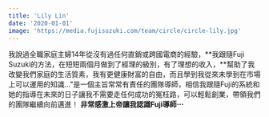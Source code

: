 ```yaml
---
title: 'Lily Lin'
date: '2020-01-01'
image: 'https://media.fujisuzuki.com/team/circle/circle-lily.jpg'
---
```

我說過全職家庭主婦14年從沒有過任何直銷或跨國電商的經驗，**我跟隨Fuji Suzuki的方法，在短短兩個月做到了經理的級別，有了理想的收入，**幫助了我改變我們家庭的生活質素，我有更健康財富的自由，而且學到我從來未學到在市場上可以運用的知識..."是一個主旨常常有責任的團隊導師，相信我跟隨Fuji的系統和她的指導在未來的日子讓我不需要走任何成功的冤枉路，可以輕鬆創業，帶領我們的團隊繼續向前邁進！
**非常感激上帝讓我認識Fuji導師⋯**